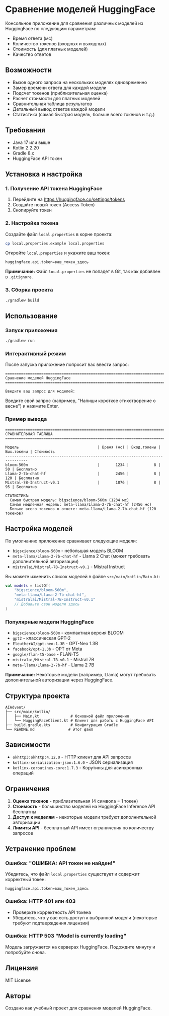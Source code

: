 # Сравнение моделей HuggingFace

Консольное приложение для сравнения различных моделей из HuggingFace по следующим параметрам:
- Время ответа (мс)
- Количество токенов (входных и выходных)
- Стоимость (для платных моделей)
- Качество ответов

## Возможности

- Вызов одного запроса на нескольких моделях одновременно
- Замер времени ответа для каждой модели
- Подсчет токенов (приблизительная оценка)
- Расчет стоимости для платных моделей
- Сравнительная таблица результатов
- Детальный вывод ответов каждой модели
- Статистика (самая быстрая модель, больше всего токенов и т.д.)

## Требования

- Java 17 или выше
- Kotlin 2.2.20
- Gradle 8.x
- HuggingFace API токен

## Установка и настройка

### 1. Получение API токена HuggingFace

1. Перейдите на https://huggingface.co/settings/tokens
2. Создайте новый токен (Access Token)
3. Скопируйте токен

### 2. Настройка токена

Создайте файл `local.properties` в корне проекта:

```bash
cp local.properties.example local.properties
```

Откройте `local.properties` и укажите ваш токен:

```properties
huggingface.api.token=ваш_токен_здесь
```

**Примечание:** Файл `local.properties` не попадет в Git, так как добавлен в `.gitignore`.

### 3. Сборка проекта

```bash
./gradlew build
```

## Использование

### Запуск приложения

```bash
./gradlew run
```

### Интерактивный режим

После запуска приложение попросит вас ввести запрос:

```
================================================================================
Сравнение моделей HuggingFace
================================================================================

Введите ваш запрос для моделей:
```

Введите свой запрос (например, "Напиши короткое стихотворение о весне") и нажмите Enter.

### Пример вывода

```
================================================================================
СРАВНИТЕЛЬНАЯ ТАБЛИЦА
================================================================================

Модель                                   | Время (мс) | Вход.токены | Вых.токены | Стоимость
--------------------------------------------------------------------------------
bloom-560m                               |       1234 |           8 |         50 | Бесплатно
Llama-2-7b-chat-hf                       |       2456 |           8 |        120 | Бесплатно
Mistral-7B-Instruct-v0.1                 |       1876 |           8 |         95 | Бесплатно

СТАТИСТИКА:
  Самая быстрая модель: bigscience/bloom-560m (1234 мс)
  Самая медленная модель: meta-llama/Llama-2-7b-chat-hf (2456 мс)
  Больше всего токенов в ответе: meta-llama/Llama-2-7b-chat-hf (120 токенов)
```

## Настройка моделей

По умолчанию приложение сравнивает следующие модели:
- `bigscience/bloom-560m` - небольшая модель BLOOM
- `meta-llama/Llama-2-7b-chat-hf` - Llama 2 Chat (может требовать дополнительной авторизации)
- `mistralai/Mistral-7B-Instruct-v0.1` - Mistral Instruct

Вы можете изменить список моделей в файле `src/main/kotlin/Main.kt`:

```kotlin
val models = listOf(
    "bigscience/bloom-560m",
    "meta-llama/Llama-2-7b-chat-hf",
    "mistralai/Mistral-7B-Instruct-v0.1"
    // Добавьте свои модели здесь
)
```

### Популярные модели HuggingFace

- `bigscience/bloom-560m` - компактная версия BLOOM
- `gpt2` - классическая GPT-2
- `EleutherAI/gpt-neo-1.3B` - GPT-Neo 1.3B
- `facebook/opt-1.3b` - OPT от Meta
- `google/flan-t5-base` - FLAN-T5
- `mistralai/Mistral-7B-v0.1` - Mistral 7B
- `meta-llama/Llama-2-7b-hf` - Llama 2 7B

**Примечание:** Некоторые модели (например, Llama) могут требовать дополнительной авторизации через HuggingFace.

## Структура проекта

```
AIAdvent/
├── src/main/kotlin/
│   ├── Main.kt              # Основной файл приложения
│   └── HuggingFaceClient.kt # Клиент для работы с HuggingFace API
├── build.gradle.kts         # Конфигурация Gradle
└── README.md               # Этот файл
```

## Зависимости

- `okhttp3:okhttp:4.12.0` - HTTP клиент для API запросов
- `kotlinx-serialization-json:1.6.0` - JSON сериализация
- `kotlinx-coroutines-core:1.7.3` - Корутины для асинхронных операций

## Ограничения

1. **Оценка токенов** - приблизительная (4 символа = 1 токен)
2. **Стоимость** - большинство моделей на HuggingFace Inference API бесплатны
3. **Доступ к моделям** - некоторые модели требуют дополнительной авторизации
4. **Лимиты API** - бесплатный API имеет ограничения по количеству запросов

## Устранение проблем

### Ошибка: "ОШИБКА: API токен не найден!"

Убедитесь, что файл `local.properties` существует и содержит корректный токен:

```properties
huggingface.api.token=ваш_токен_здесь
```

### Ошибка: HTTP 401 или 403

- Проверьте корректность API токена
- Убедитесь, что у вас есть доступ к выбранной модели (некоторые требуют подтверждения лицензии)

### Ошибка: HTTP 503 "Model is currently loading"

Модель загружается на серверах HuggingFace. Подождите минуту и попробуйте снова.

## Лицензия

MIT License

## Авторы

Создано как учебный проект для сравнения моделей HuggingFace.